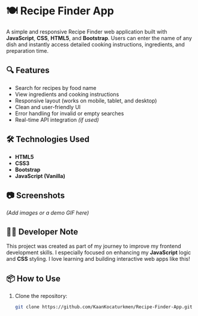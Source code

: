 # 🍽️ Recipe Finder App

A simple and responsive Recipe Finder web application built with **JavaScript**, **CSS**, **HTML5**, and **Bootstrap**. Users can enter the name of any dish and instantly access detailed cooking instructions, ingredients, and preparation time.

## 🔍 Features

- Search for recipes by food name
- View ingredients and cooking instructions
- Responsive layout (works on mobile, tablet, and desktop)
- Clean and user-friendly UI
- Error handling for invalid or empty searches
- Real-time API integration *(if used)*

## 🛠️ Technologies Used

- **HTML5**
- **CSS3**
- **Bootstrap**
- **JavaScript (Vanilla)**

## 📷 Screenshots

*(Add images or a demo GIF here)*

## 🧑‍💻 Developer Note

This project was created as part of my journey to improve my frontend development skills. I especially focused on enhancing my **JavaScript** logic and **CSS** styling. I love learning and building interactive web apps like this!

## 📦 How to Use

1. Clone the repository:
   ```bash
   git clone https://github.com/KaanKocaturkmen/Recipe-Finder-App.git
